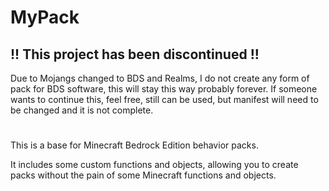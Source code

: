 # MyPack

## !! This project has been **discontinued** !!

Due to Mojangs changed to BDS and Realms, I do not create any form of pack for BDS software, this will stay this way probably forever. If someone wants to continue this, feel free, still can be used, but manifest will need to be changed and it is not complete.
# 

This is a base for Minecraft Bedrock Edition behavior packs.

It includes some custom functions and objects, allowing you to create packs without the pain of some Minecraft functions and objects.

